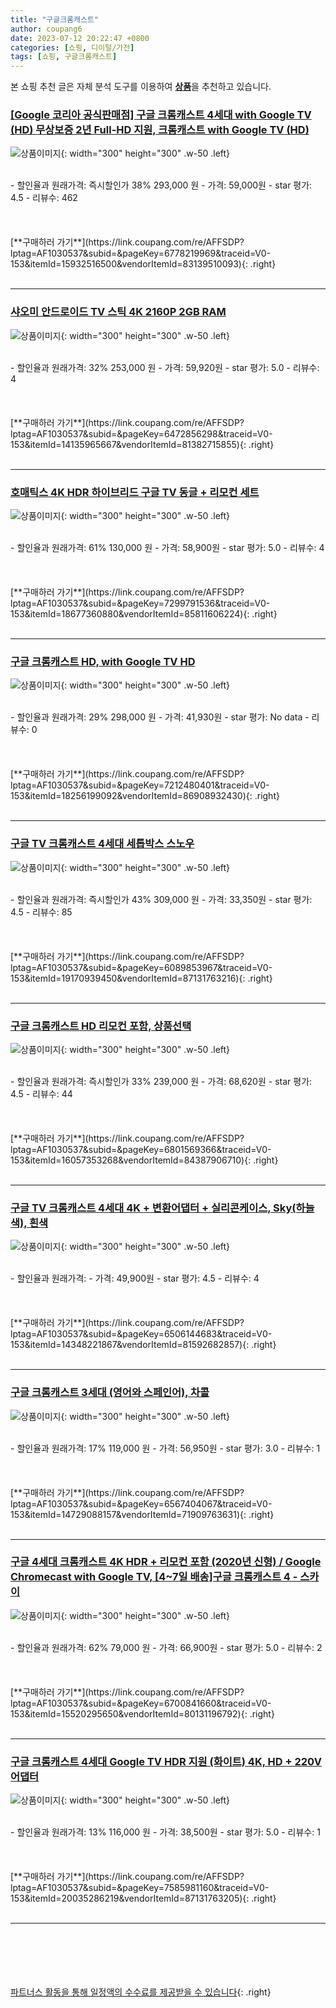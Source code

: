```yaml
---
title: "구글크롬캐스트"
author: coupang6
date: 2023-07-12 20:22:47 +0800
categories: [쇼핑, 디이털/가전]
tags: [쇼핑, 구글크롬캐스트]
---
```


본 쇼핑 추천 글은 자체 분석 도구를 이용하여 [**상품**](https://link.coupang.com/a/bao1ui)을 추천하고 있습니다.

### [[Google 코리아 공식판매점] 구글 크롬캐스트 4세대 with Google TV (HD) 무상보증 2년 Full-HD 지원, 크롬캐스트 with Google TV (HD)](https://link.coupang.com/re/AFFSDP?lptag=AF1030537&subid=&pageKey=6778219969&traceid=V0-153&itemId=15932516500&vendorItemId=83139510093)

![상품이미지](https://thumbnail6.coupangcdn.com/thumbnails/remote/230x230ex/image/vendor_inventory/6065/29268eacac31c7128b647a0f23db4d5cc58289c606f8448344471bdcc58f.jpg){: width="300" height="300" .w-50 .left}


<br>
- 할인율과 원래가격: 즉시할인가 38%  293,000   원
- 가격: 59,000원
- star 평가: 4.5
- 리뷰수: 462
<br>
<br>
<br>
<br>
[**구매하러 가기**](https://link.coupang.com/re/AFFSDP?lptag=AF1030537&subid=&pageKey=6778219969&traceid=V0-153&itemId=15932516500&vendorItemId=83139510093){: .right}
<br>
<br>

---

### [샤오미 안드로이드 TV 스틱 4K 2160P 2GB RAM](https://link.coupang.com/re/AFFSDP?lptag=AF1030537&subid=&pageKey=6472856298&traceid=V0-153&itemId=14135965667&vendorItemId=81382715855)

![상품이미지](https://thumbnail8.coupangcdn.com/thumbnails/remote/230x230ex/image/retail/images/9076909913854283-2815d28e-dbb3-4616-9044-4ba1d4a19ce4.jpg){: width="300" height="300" .w-50 .left}


<br>
- 할인율과 원래가격: 32%  253,000   원
- 가격: 59,920원
- star 평가: 5.0
- 리뷰수: 4
<br>
<br>
<br>
<br>
[**구매하러 가기**](https://link.coupang.com/re/AFFSDP?lptag=AF1030537&subid=&pageKey=6472856298&traceid=V0-153&itemId=14135965667&vendorItemId=81382715855){: .right}
<br>
<br>

---

### [호매틱스 4K HDR 하이브리드 구글 TV 동글 + 리모컨 세트](https://link.coupang.com/re/AFFSDP?lptag=AF1030537&subid=&pageKey=7299791536&traceid=V0-153&itemId=18677360880&vendorItemId=85811606224)

![상품이미지](https://thumbnail6.coupangcdn.com/thumbnails/remote/230x230ex/image/retail/images/2023/04/28/12/5/8e6575fd-7b84-4495-9e38-fb8fb4ad80d0.jpg){: width="300" height="300" .w-50 .left}


<br>
- 할인율과 원래가격: 61%  130,000   원
- 가격: 58,900원
- star 평가: 5.0
- 리뷰수: 4
<br>
<br>
<br>
<br>
[**구매하러 가기**](https://link.coupang.com/re/AFFSDP?lptag=AF1030537&subid=&pageKey=7299791536&traceid=V0-153&itemId=18677360880&vendorItemId=85811606224){: .right}
<br>
<br>

---

### [구글 크롬캐스트 HD, with Google TV HD](https://link.coupang.com/re/AFFSDP?lptag=AF1030537&subid=&pageKey=7212480401&traceid=V0-153&itemId=18256199092&vendorItemId=86908932430)

![상품이미지](https://thumbnail10.coupangcdn.com/thumbnails/remote/230x230ex/image/vendor_inventory/f935/7eba399818e6959db48bbd58e1f019539035f550ca78be0a19a4e71a9441.jpg){: width="300" height="300" .w-50 .left}


<br>
- 할인율과 원래가격: 29%  298,000   원
- 가격: 41,930원
- star 평가: No data
- 리뷰수: 0
<br>
<br>
<br>
<br>
[**구매하러 가기**](https://link.coupang.com/re/AFFSDP?lptag=AF1030537&subid=&pageKey=7212480401&traceid=V0-153&itemId=18256199092&vendorItemId=86908932430){: .right}
<br>
<br>

---

### [구글 TV 크롬캐스트 4세대 세톱박스 스노우](https://link.coupang.com/re/AFFSDP?lptag=AF1030537&subid=&pageKey=6089853967&traceid=V0-153&itemId=19170939450&vendorItemId=87131763216)

![상품이미지](https://thumbnail6.coupangcdn.com/thumbnails/remote/230x230ex/image/vendor_inventory/82c1/f0d2a1f9ea0fd4c02ff6f04ea704339d2ed4d9380a150385650f01eef6ca.PNG){: width="300" height="300" .w-50 .left}


<br>
- 할인율과 원래가격: 즉시할인가 43%  309,000   원
- 가격: 33,350원
- star 평가: 4.5
- 리뷰수: 85
<br>
<br>
<br>
<br>
[**구매하러 가기**](https://link.coupang.com/re/AFFSDP?lptag=AF1030537&subid=&pageKey=6089853967&traceid=V0-153&itemId=19170939450&vendorItemId=87131763216){: .right}
<br>
<br>

---

### [구글 크롬캐스트 HD 리모컨 포함, 상품선택](https://link.coupang.com/re/AFFSDP?lptag=AF1030537&subid=&pageKey=6801569366&traceid=V0-153&itemId=16057353268&vendorItemId=84387906710)

![상품이미지](https://thumbnail8.coupangcdn.com/thumbnails/remote/230x230ex/image/vendor_inventory/8f71/cb10b8373d4ec89005818f1cfdc8d3454ae050e61ce868ac4463ff55fefd.jpg){: width="300" height="300" .w-50 .left}


<br>
- 할인율과 원래가격: 즉시할인가 33%  239,000   원
- 가격: 68,620원
- star 평가: 4.5
- 리뷰수: 44
<br>
<br>
<br>
<br>
[**구매하러 가기**](https://link.coupang.com/re/AFFSDP?lptag=AF1030537&subid=&pageKey=6801569366&traceid=V0-153&itemId=16057353268&vendorItemId=84387906710){: .right}
<br>
<br>

---

### [구글 TV 크롬캐스트 4세대 4K + 변환어댑터 + 실리콘케이스, Sky(하늘색), 흰색](https://link.coupang.com/re/AFFSDP?lptag=AF1030537&subid=&pageKey=6506144683&traceid=V0-153&itemId=14348221867&vendorItemId=81592682857)

![상품이미지](https://thumbnail10.coupangcdn.com/thumbnails/remote/230x230ex/image/vendor_inventory/1b5a/929a9e8324aa715278106d6e7f2b48883722ede1db0f71a6bfa34b8a92ea.jpg){: width="300" height="300" .w-50 .left}


<br>
- 할인율과 원래가격: 
- 가격: 49,900원
- star 평가: 4.5
- 리뷰수: 4
<br>
<br>
<br>
<br>
[**구매하러 가기**](https://link.coupang.com/re/AFFSDP?lptag=AF1030537&subid=&pageKey=6506144683&traceid=V0-153&itemId=14348221867&vendorItemId=81592682857){: .right}
<br>
<br>

---

### [구글 크롬캐스트 3세대 (영어와 스페인어), 차콜](https://link.coupang.com/re/AFFSDP?lptag=AF1030537&subid=&pageKey=6567404067&traceid=V0-153&itemId=14729088157&vendorItemId=71909763631)

![상품이미지](https://thumbnail6.coupangcdn.com/thumbnails/remote/230x230ex/image/vendor_inventory/a97e/57f6ea12db1270734adb477fe09f91459273777c4d86264fc4dac9cb86b9.jpg){: width="300" height="300" .w-50 .left}


<br>
- 할인율과 원래가격: 17%  119,000   원
- 가격: 56,950원
- star 평가: 3.0
- 리뷰수: 1
<br>
<br>
<br>
<br>
[**구매하러 가기**](https://link.coupang.com/re/AFFSDP?lptag=AF1030537&subid=&pageKey=6567404067&traceid=V0-153&itemId=14729088157&vendorItemId=71909763631){: .right}
<br>
<br>

---

### [구글 4세대 크롬캐스트 4K HDR + 리모컨 포함 (2020년 신형) / Google Chromecast with Google TV, [4~7일 배송]구글 크롬캐스트 4 - 스카이](https://link.coupang.com/re/AFFSDP?lptag=AF1030537&subid=&pageKey=6700841660&traceid=V0-153&itemId=15520295650&vendorItemId=80131196792)

![상품이미지](https://thumbnail6.coupangcdn.com/thumbnails/remote/230x230ex/image/vendor_inventory/a657/a59ca2c7befcafda68e6d2a142fd0d4d70ac5f3dcdfde9663488688bc811.jpeg){: width="300" height="300" .w-50 .left}


<br>
- 할인율과 원래가격: 62%  79,000   원
- 가격: 66,900원
- star 평가: 5.0
- 리뷰수: 2
<br>
<br>
<br>
<br>
[**구매하러 가기**](https://link.coupang.com/re/AFFSDP?lptag=AF1030537&subid=&pageKey=6700841660&traceid=V0-153&itemId=15520295650&vendorItemId=80131196792){: .right}
<br>
<br>

---

### [구글 크롬캐스트 4세대 Google TV HDR 지원 (화이트) 4K, HD + 220V 어댑터](https://link.coupang.com/re/AFFSDP?lptag=AF1030537&subid=&pageKey=7585981160&traceid=V0-153&itemId=20035286219&vendorItemId=87131763205)

![상품이미지](https://thumbnail6.coupangcdn.com/thumbnails/remote/230x230ex/image/vendor_inventory/82c1/f0d2a1f9ea0fd4c02ff6f04ea704339d2ed4d9380a150385650f01eef6ca.PNG){: width="300" height="300" .w-50 .left}


<br>
- 할인율과 원래가격: 13%  116,000   원
- 가격: 38,500원
- star 평가: 5.0
- 리뷰수: 1
<br>
<br>
<br>
<br>
[**구매하러 가기**](https://link.coupang.com/re/AFFSDP?lptag=AF1030537&subid=&pageKey=7585981160&traceid=V0-153&itemId=20035286219&vendorItemId=87131763205){: .right}
<br>
<br>

---
<br><br><br><br><br> [파트너스 활동을 통해 일정액의 수수료를 제공받을 수 있습니다](https://link.coupang.com/a/bao1ui){: .right}